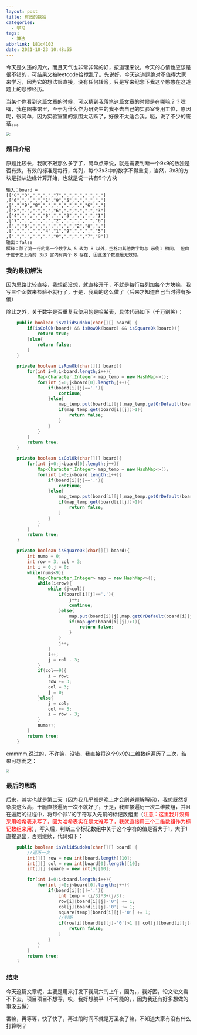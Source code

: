 ```yaml
---
layout: post
title: 有效的数独
categories:
  - 学习
tags:
  - 算法
abbrlink: 181c4103
date: 2021-10-23 10:48:55
---
```


今天是久违的周六，而且天气也非常非常的好，按道理来说，今天的心情也应该是很不错的，可结果又被leetcode给搅乱了。先说好，今天这道题绝对不值得大家来学习，因为它的想法很直接，没有任何转弯，只是写来纪念下我这个憨憨在这道题上的悲惨经历。

当某个你看到这篇文章的时候，可以猜到我落笔这篇文章的时候是在哪嘛？？嘿嘿，我在图书馆里，至于为什么作为研究生的我不去自己的实验室专用工位，原因呢，很简单，因为实验室里的氛围太活跃了，好像不太适合我。呃，说了不少的废话。。。

<img src="https://cdn.makiru.top/images/image-20211023105750410.png" style="zoom: 67%;" />

<!--more-->

### 题目介绍

原题比较长，我就不敲那么多字了，简单点来说，就是需要判断一个9x9的数独是否有效，有效的标准是每行，每列，每个3x3中的数字不得重复，当然，3x3的方块是指从边缘计算开始，也就是说一共有9个方块

```
输入：board = 
[["8","3",".",".","7",".",".",".","."]
,["6",".",".","1","9","5",".",".","."]
,[".","9","8",".",".",".",".","6","."]
,["8",".",".",".","6",".",".",".","3"]
,["4",".",".","8",".","3",".",".","1"]
,["7",".",".",".","2",".",".",".","6"]
,[".","6",".",".",".",".","2","8","."]
,[".",".",".","4","1","9",".",".","5"]
,[".",".",".",".","8",".",".","7","9"]]
输出：false
解释：除了第一行的第一个数字从 5 改为 8 以外，空格内其他数字均与 示例1 相同。 但由于位于左上角的 3x3 宫内有两个 8 存在, 因此这个数独是无效的。
```



### 我的最初解法

因为思路比较直接，我想都没想，就直接开干，不就是每行每列加每个方块嘛，我写三个函数来检验不就行了，于是，我真的这么做了（后来才知道自己当时得有多傻）

除此之外，关于数字是否重复我使用的是哈希表，具体代码如下（千万别笑）：

```java
    public boolean isValidSudoku(char[][] board) {
        if(isColOk(board) && isRowOk(board) && isSquareOk(board)){
            return true;
        }else{
            return false;
        }
    }

    private boolean isRowOk(char[][] board){
        for(int i=0;i<board.length;i++){
            Map<Character,Integer> map_temp = new HashMap<>();
            for(int j=0;j<board[0].length;j++){
                if(board[i][j]=='.'){
                    continue;
                }else{
                    map_temp.put(board[i][j],map_temp.getOrDefault(board[i][j],0)+1);
                    if(map_temp.get(board[i][j])>1){
                        return false;
                    }
                }
            }
        }
        return true;
    }

    private boolean isColOk(char[][] board){
        for(int j=0;j<board[0].length;j++){
            Map<Character,Integer> map_temp = new HashMap<>();
            for(int i=0;i<board.length;i++){
                if(board[i][j]=='.'){
                    continue;
                }else{
                    map_temp.put(board[i][j],map_temp.getOrDefault(board[i][j],0)+1);
                    if(map_temp.get(board[i][j])>1){
                        return false;
                    }
                }
            }
        }
        return true;
    }

    private boolean isSquareOk(char[][] board){
        int nums = 0;
        int row = 3, col = 3;
        int i = 0,j = 0;
        while(nums<9){
            Map<Character,Integer> map = new HashMap<>();
            while(i<row){
                while (j<col){
                    if(board[i][j]=='.'){
                        j++;
                        continue;
                    }else{
                        map.put(board[i][j],map.getOrDefault(board[i][j],0)+1);
                        if(map.get(board[i][j])>1){
                            return false;
                        }
                    }
                    j++;
                }
                i++;
                j = col - 3;
            }
            if(col==9){
                i = row;
                row += 3;
                col = 3;
                j = 0;
            }else{
                j = col;
                col += 3;
                i = row - 3;
            }
            nums++;
        }
        return true;
    }
```

emmmm,说过的，不许笑，没错，我直接将这个9x9的二维数组遍历了三次，结果可想而之：

<img src="https://cdn.makiru.top/images/20211022111540.png" style="zoom:50%;" />



### 最后的思路

后来，其实也就是第二天（因为我几乎都是晚上才会刷道题解解闷），我想既然复杂度这么高，干脆直接遍历一次不就好了，于是，我直接遍历一次二维数组，并且在遍历的过程中，将每个非'.'的字符写入先前的标记数组里（<font color=red>注意：这里我并没有采用哈希表来写了，因为哈希表实在是太难写了，我就直接用三个二维数组作为标记数组来用</font>），写入后，判断三个标记数组中关于这个字符的值是否大于1，大于1直接退出，否则继续，代码如下：

```java
    public boolean isValidSudoku(char[][] board) {
        //遍历一次
        int[][] row = new int[board.length][10];
        int[][] col = new int[board[0].length][10];
        int[][] square = new int[9][10];

        for(int i=0;i<board.length;i++){
            for(int j=0;j<board[0].length;j++){
                if(board[i][j]!='.'){
                    int temp = (i/3)*3+(j/3);
                    row[i][board[i][j]-'0'] += 1;
                    col[j][board[i][j]-'0'] += 1;
                    square[temp][board[i][j]-'0'] += 1;
                    //判断
                    if(row[i][board[i][j]-'0']>1 || col[j][board[i][j]-'0']>1 || square[temp][board[i][j]-'0']>1){
                        return false;
                    }
                }
            }
        }
        return true;
    }
```



### 结束

今天这篇文章呢，主要是用来打发下我周六的上午，因为，，我好困，论文论文看不下去，项目项目不想写，哎，我好想躺平（不可能的，，因为我还有好多想做的事没去做）

番嘛，再等等，快了快了，再过段时间不就是万圣夜了嘛，不知道大家有没有什么打算啊？